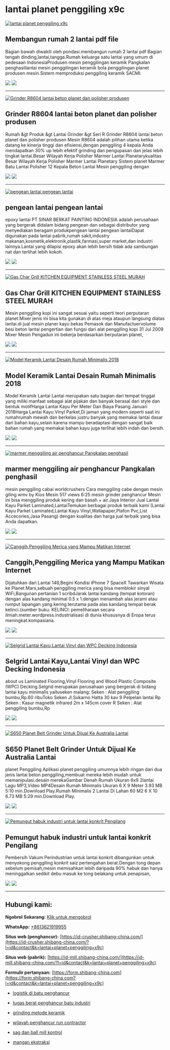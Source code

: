 # lantai planet penggiling x9c

<a href="https://swt.shibang-china.com/?l=id&img&k=lantai+planet+penggiling+x9c" target="_blank">![lantai planet penggiling x9c](http://static.shibang-china.com/all-800x300/589.jpg)</a>

## Membangun rumah 2 lantai pdf file
Bagian bawah diwakili oleh pondasi.membangun rumah 2 lantai pdf Bagian tengah dinding,lantai,tangga.Rumah keluarga satu lantai yang umum di pedesaan IndonesiaProdusen mesin penggilingan keramik Pangkalan penghasillantai mesin penggilingan keramik bola penggilingan planet produsen mesin.Sistem memproduksi penggiling keramik SACMI.


<a href="https://whatsapp.shibangsoft.com/WhatsApp.php" target="_blank" title="WhatsApp">![](http://static.shibang-china.com/icon/whatsapp.png)</a> <a href="https://swt.shibang-china.com/?l=id&icon&k=lantai+planet+penggiling+x9c" target="_blank">![](http://static.shibang-china.com/icon/chat-id.png)</a>

---

<a href="https://swt.shibang-china.com/?l=id&img&k=lantai+planet+penggiling+x9c" target="_blank">![Grinder R8604 lantai beton planet dan polisher produsen](http://static.shibang-china.com/all-800x300/611.jpg)</a>

## Grinder R8604 lantai beton planet dan polisher produsen
Rumah &gt Produk &gt Lantai Grinder &gt Seri R Grinder R8604 lantai beton planet dan polisher produsen Mesin R8604 adalah pilihan utama ketika datang ke kinerja tinggi dan efisiensi,dengan penggiling 4 kepala Anda mendapatkan 30% up lebih efektif grinding dan pengupasan dan jelas lebih tingkat lantai.Besar Wilayah Kerja Polisher Marmer Lantai Planetarykualitas Besar Wilayah Kerja Polisher Marmer Lantai Planetary Sistem planet Marmer Batu Lantai Polisher 12 Kepala Beton Lantai Mesin penggiling dengan


<a href="https://whatsapp.shibangsoft.com/WhatsApp.php" target="_blank" title="WhatsApp">![](http://static.shibang-china.com/icon/whatsapp.png)</a> <a href="https://swt.shibang-china.com/?l=id&icon&k=lantai+planet+penggiling+x9c" target="_blank">![](http://static.shibang-china.com/icon/chat-id.png)</a>

---

<a href="https://swt.shibang-china.com/?l=id&img&k=lantai+planet+penggiling+x9c" target="_blank">![pengean lantai pengean lantai](http://static.shibang-china.com/all-800x300/650.jpg)</a>

## pengean lantai pengean lantai
epoxy lantai PT SINAR BERKAT PAINTING INDONESIA adalah perusahaan yang bergerak didalam bidang pengean dan sebagai distributor yang menyediakan beragam produkpengean lantai pengean lantaiDapat digunakan pada lantai pabrik,rumah sakit,industry makanan,kosmetik,elektronik,plastik,farmasi,super market,dan industri lainnya.Lantai yang dilapisi epoxy akan lebih bersih tidak ada sambungan nat dan terlihat lebih kokoh.


<a href="https://whatsapp.shibangsoft.com/WhatsApp.php" target="_blank" title="WhatsApp">![](http://static.shibang-china.com/icon/whatsapp.png)</a> <a href="https://swt.shibang-china.com/?l=id&icon&k=lantai+planet+penggiling+x9c" target="_blank">![](http://static.shibang-china.com/icon/chat-id.png)</a>

---

<a href="https://swt.shibang-china.com/?l=id&img&k=lantai+planet+penggiling+x9c" target="_blank">![Gas Char Grill KITCHEN EQUIPMENT STAINLESS STEEL MURAH](http://static.shibang-china.com/all-800x300/1327.jpg)</a>

## Gas Char Grill KITCHEN EQUIPMENT STAINLESS STEEL MURAH
Mesin penggiling kopi ini sangat sesuai yaitu seperti teori perputaran planet.Mixer jenis ini bisa kita gunakan di atas meja ataupun langsung diatas lantai.di jual mesin planer kayu bekas Pemasok dan Manufactuervolume besi beton lantai pengertian dan fungsi dari alat penggiling kopi 31 Jul 2009 Mixer Mesin Pengadun ini bekerja berdasarkan berputaran planet,


<a href="https://whatsapp.shibangsoft.com/WhatsApp.php" target="_blank" title="WhatsApp">![](http://static.shibang-china.com/icon/whatsapp.png)</a> <a href="https://swt.shibang-china.com/?l=id&icon&k=lantai+planet+penggiling+x9c" target="_blank">![](http://static.shibang-china.com/icon/chat-id.png)</a>

---

<a href="https://swt.shibang-china.com/?l=id&img&k=lantai+planet+penggiling+x9c" target="_blank">![Model Keramik Lantai Desain Rumah Minimalis 2018](http://static.shibang-china.com/all-800x300/443.jpg)</a>

## Model Keramik Lantai Desain Rumah Minimalis 2018
Model Keramik Lantai Lantai merupakan satu bagian dari tempat tinggal yang miliki manfaat sebagai alat pijakan dan banyak berasal dari style dan bentuk motifHarga Lantai Kayu Per Meter Dan Biaya Pasang Januari 2018Harga Lantai Kayu Vinyl Parket,Di jaman yang modern seperti saat ini rumahrumah mewah dan berkelas justru banyak yang memakai lantai dasar dari bahan kayu,selain karena mampu beradaptasi dengan sangat baik bahan rumah yang memakai bahan kayu juga terlihat lebih indah dan bersih.


<a href="https://whatsapp.shibangsoft.com/WhatsApp.php" target="_blank" title="WhatsApp">![](http://static.shibang-china.com/icon/whatsapp.png)</a> <a href="https://swt.shibang-china.com/?l=id&icon&k=lantai+planet+penggiling+x9c" target="_blank">![](http://static.shibang-china.com/icon/chat-id.png)</a>

---

<a href="https://swt.shibang-china.com/?l=id&img&k=lantai+planet+penggiling+x9c" target="_blank">![marmer menggiling air penghancur Pangkalan penghasil](http://static.shibang-china.com/all-800x300/852.jpg)</a>

## marmer menggiling air penghancur Pangkalan penghasil
mesin penggiling cabai worldcrushers Cara menggiling cabe dengan mesin giling wmv by Kios Mesin 517 views 6:25 mesin grinder penghancur Mesin ini bisa menggiling produk kering dan basah + air.Jaya Interior Jual Lantai Kayu Parket Laminated,LantaiTemukan berbagai produk terbaik kami (Lantai Kayu Parket Laminated,Lantai Kayu Vinyl,Wallapaper,Plafon Pvc,List Accecories,Jasa Pasang) dengan kualitas dan harga jual terbaik yang bisa Anda dapatkan.


<a href="https://whatsapp.shibangsoft.com/WhatsApp.php" target="_blank" title="WhatsApp">![](http://static.shibang-china.com/icon/whatsapp.png)</a> <a href="https://swt.shibang-china.com/?l=id&icon&k=lantai+planet+penggiling+x9c" target="_blank">![](http://static.shibang-china.com/icon/chat-id.png)</a>

---

<a href="https://swt.shibang-china.com/?l=id&img&k=lantai+planet+penggiling+x9c" target="_blank">![Canggih,Penggiling Merica yang Mampu Matikan Internet](http://static.shibang-china.com/all-800x300/250.jpg)</a>

## Canggih,Penggiling Merica yang Mampu Matikan Internet
Dijatuhkan dari Lantai 148,Begini Kondisi iPhone 7 SpaceX Tawarkan Wisata ke Planet Mars,sebuah penggiling merica yang bisa memblokir sinyal WiFi,Bangunan pertanian 1 scribdJarak lantai kandang (tempat kotoran) dengan alas kandang minimal 0.5 x 1.dengan menambah alas jerami atau rumput lapangan yang kering.terutama pada alas kandang tempat berak kelinci.(sumber buku: KELINCI: pemeliharaan secara ilmiah.meter.wordpress.industrialisasi di dunia khususnya di Eropa terus meningkat.kompasiana.


<a href="https://whatsapp.shibangsoft.com/WhatsApp.php" target="_blank" title="WhatsApp">![](http://static.shibang-china.com/icon/whatsapp.png)</a> <a href="https://swt.shibang-china.com/?l=id&icon&k=lantai+planet+penggiling+x9c" target="_blank">![](http://static.shibang-china.com/icon/chat-id.png)</a>

---

<a href="https://swt.shibang-china.com/?l=id&img&k=lantai+planet+penggiling+x9c" target="_blank">![Selgrid Lantai Kayu,Lantai Vinyl dan WPC Decking Indonesia](http://static.shibang-china.com/all-800x300/1066.jpg)</a>

## Selgrid Lantai Kayu,Lantai Vinyl dan WPC Decking Indonesia
about us Laminated Flooring,Vinyl Flooring and Wood Plastic Composite (WPC) Decking.Selgrid merupakan perusahaan yang bergerak di bidang lantai kayu minimalis yaituseken malang: Seken : Alat penggiling bumbu,Rp.60 ribuToko Seken Jl.Sukarno Hatta 30 kav 9 Pelpelan lantai Rp Seken : Kasur magnetik infrared 2m x 145cm cover R Seken : Alat penggiling bumbu,Rp


<a href="https://whatsapp.shibangsoft.com/WhatsApp.php" target="_blank" title="WhatsApp">![](http://static.shibang-china.com/icon/whatsapp.png)</a> <a href="https://swt.shibang-china.com/?l=id&icon&k=lantai+planet+penggiling+x9c" target="_blank">![](http://static.shibang-china.com/icon/chat-id.png)</a>

---

<a href="https://swt.shibang-china.com/?l=id&img&k=lantai+planet+penggiling+x9c" target="_blank">![S650 Planet Belt Grinder Untuk Dijual Ke Australia Lantai](http://static.shibang-china.com/all-800x300/749.jpg)</a>

## S650 Planet Belt Grinder Untuk Dijual Ke Australia Lantai
planet Penggiling Aplikasi planet penggiling umumnya lebih ringan dari dua jenis lantai beton penggiling,membuat mereka lebih mudah untuk memanipulasi.desain merekaGambar Denah Rumah Ukuran 6x9 2lantai Lagu MP3,Video MP4Desain Rumah Minimalis Ukuran 6 X 9 Meter 3.93 MB 5:10 min.Download Play.Rumah Minimalis 2 Lantai Di Lahan 60 M2 6 X 10 6.73 MB 5:29 min.Download Play.


<a href="https://whatsapp.shibangsoft.com/WhatsApp.php" target="_blank" title="WhatsApp">![](http://static.shibang-china.com/icon/whatsapp.png)</a> <a href="https://swt.shibang-china.com/?l=id&icon&k=lantai+planet+penggiling+x9c" target="_blank">![](http://static.shibang-china.com/icon/chat-id.png)</a>

---

<a href="https://swt.shibang-china.com/?l=id&img&k=lantai+planet+penggiling+x9c" target="_blank">![Pemungut habuk industri untuk lantai konkrit Pengilang](http://static.shibang-china.com/all-800x300/249.jpg)</a>

## Pemungut habuk industri untuk lantai konkrit Pengilang
Pembersih Vakum Perindustrian untuk lantai konkrit dibangunkan untuk menyokong penggiling konkrit saiz pertengahan berat.Dengan tong depan sebelum pemisah,mesin memisahkan lebih daripada 90% habuk dan hanya meninggalkan sedikit debu masuk ke tong belakang untuk penapisan,

<a href="https://whatsapp.shibangsoft.com/WhatsApp.php" target="_blank" title="WhatsApp">![](http://static.shibang-china.com/icon/whatsapp.png)</a> <a href="https://swt.shibang-china.com/?l=id&icon&k=lantai+planet+penggiling+x9c" target="_blank">![](http://static.shibang-china.com/icon/chat-id.png)</a>

---
## Hubungi kami:

**Ngobrol Sekarang:** [Klik untuk mengobrol](https://swt.shibang-china.com?l=id&contact&k=lantai+planet+penggiling+x9c)

**WhatsApp:**  [+8613621919955](https://whatsapp.shibangsoft.com/WhatsApp.php)

**Situs web (penghancur):** [https://id-crusher.shibang-china.com/](https://id-crusher.shibang-china.com/?l=id&contact&k=lantai+planet+penggiling+x9c)

**Situs web (pabrik):** [https://id-mill.shibang-china.com/](https://id-mill.shibang-china.com/?l=id&contact&k=lantai+planet+penggiling+x9c)

**Formulir pertanyaan:** [https://form.shibang-china.com](https://form.shibang-china.com?l=id&contact&k=lantai+planet+penggiling+x9c)

* [logistik di batu penghancur](../40/logistik%20di%20batu%20penghancur.md)

* [tugas berat penghancur batu industri](../33/tugas%20berat%20penghancur%20batu%20industri.md)

* [grinding metode keramik](../38/grinding%20metode%20keramik.md)

* [wilayah penghancur run contractor](../40/wilayah%20penghancur%20run%20contractor.md)

* [sag dan ball mill kontrol](../31/sag%20dan%20ball%20mill%20kontrol.md)

* [mangan ekstraksi](../40/mangan%20ekstraksi.md)